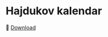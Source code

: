 # Hajdukov kalendar


:calendar: [Download](https://github.com/antoniaelek/HajdukCal/releases/download/1.0.0/hajduk_cal.ics)
